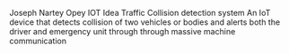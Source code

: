 Joseph Nartey Opey
IOT Idea
Traffic Collision detection system
An IoT device that detects collision of two vehicles or bodies and alerts both the driver and emergency unit through through massive machine communication

